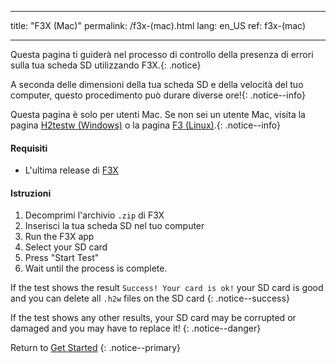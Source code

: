 * * *

title: "F3X (Mac)" permalink: /f3x-(mac).html lang: en_US ref: f3x-(mac)

* * *

Questa pagina ti guiderà nel processo di controllo della presenza di errori sulla tua scheda SD utilizzando F3X.{: .notice}

A seconda delle dimensioni della tua scheda SD e della velocità del tuo computer, questo procedimento può durare diverse ore!{: .notice--info}

Questa pagina è solo per utenti Mac. Se non sei un utente Mac, visita la pagina [H2testw (Windows)](h2testw-(windows)) o la pagina [F3 (Linux)](f3-(linux)).{: .notice--info}

#### Requisiti

* L'ultima release di [F3X](https://github.com/insidegui/F3X/releases)

#### Istruzioni

  1. Decomprimi l'archivio `.zip` di F3X
  2. Inserisci la tua scheda SD nel tuo computer
  3. Run the F3X app
  4. Select your SD card
  5. Press "Start Test"
  6. Wait until the process is complete.

If the test shows the result `Success! Your card is ok!` your SD card is good and you can delete all `.h2w` files on the SD card {: .notice--success}

If the test shows any other results, your SD card may be corrupted or damaged and you may have to replace it! {: .notice--danger}

Return to [Get Started](get-started) {: .notice--primary}